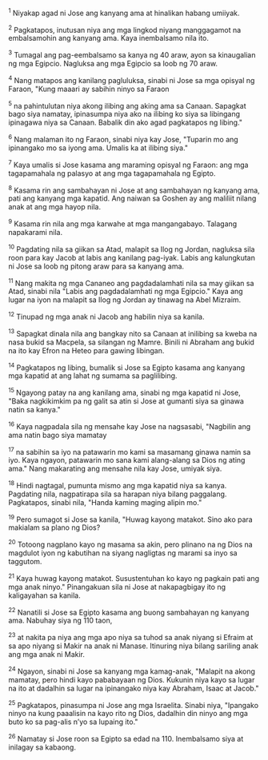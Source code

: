 <sup>1</sup>
Niyakap agad ni Jose ang kanyang ama at hinalikan habang umiiyak. 

<sup>2</sup>
Pagkatapos, inutusan niya ang mga lingkod niyang manggagamot na embalsamohin ang kanyang ama. Kaya inembalsamo nila ito. 

<sup>3</sup>
Tumagal ang pag-eembalsamo sa kanya ng 40 araw, ayon sa kinaugalian ng mga Egipcio. Nagluksa ang mga Egipcio sa loob ng 70 araw. 

<sup>4</sup>
Nang matapos ang kanilang pagluluksa, sinabi ni Jose sa mga opisyal ng Faraon, "Kung maaari ay sabihin ninyo sa Faraon 

<sup>5</sup>
na pahintulutan niya akong ilibing ang aking ama sa Canaan. Sapagkat bago siya namatay, ipinasumpa niya ako na ilibing ko siya sa libingang ipinagawa niya sa Canaan. Babalik din ako agad pagkatapos ng libing." 

<sup>6</sup>
Nang malaman ito ng Faraon, sinabi niya kay Jose, "Tuparin mo ang ipinangako mo sa iyong ama. Umalis ka at ilibing siya." 

<sup>7</sup>
Kaya umalis si Jose kasama ang maraming opisyal ng Faraon: ang mga tagapamahala ng palasyo at ang mga tagapamahala ng Egipto. 

<sup>8</sup>
Kasama rin ang sambahayan ni Jose at ang sambahayan ng kanyang ama, pati ang kanyang mga kapatid. Ang naiwan sa Goshen ay ang maliliit nilang anak at ang mga hayop nila. 

<sup>9</sup>
Kasama rin nila ang mga karwahe at mga mangangabayo. Talagang napakarami nila. 

<sup>10</sup>
Pagdating nila sa giikan sa Atad, malapit sa Ilog ng Jordan, nagluksa sila roon para kay Jacob at labis ang kanilang pag-iyak. Labis ang kalungkutan ni Jose sa loob ng pitong araw para sa kanyang ama. 

<sup>11</sup>
Nang makita ng mga Cananeo ang pagdadalamhati nila sa may giikan sa Atad, sinabi nila "Labis ang pagdadalamhati ng mga Egipcio." Kaya ang lugar na iyon na malapit sa Ilog ng Jordan ay tinawag na Abel Mizraim. 

<sup>12</sup>
Tinupad ng mga anak ni Jacob ang habilin niya sa kanila. 

<sup>13</sup>
Sapagkat dinala nila ang bangkay nito sa Canaan at inilibing sa kweba na nasa bukid sa Macpela, sa silangan ng Mamre. Binili ni Abraham ang bukid na ito kay Efron na Heteo para gawing libingan. 

<sup>14</sup>
Pagkatapos ng libing, bumalik si Jose sa Egipto kasama ang kanyang mga kapatid at ang lahat ng sumama sa paglilibing.

<sup>15</sup>
Ngayong patay na ang kanilang ama, sinabi ng mga kapatid ni Jose, "Baka nagkikimkim pa ng galit sa atin si Jose at gumanti siya sa ginawa natin sa kanya." 

<sup>16</sup>
Kaya nagpadala sila ng mensahe kay Jose na nagsasabi, "Nagbilin ang ama natin bago siya mamatay 

<sup>17</sup>
na sabihin sa iyo na patawarin mo kami sa masamang ginawa namin sa iyo. Kaya ngayon, patawarin mo sana kami alang-alang sa Dios ng ating ama." Nang makarating ang mensahe nila kay Jose, umiyak siya. 

<sup>18</sup>
Hindi nagtagal, pumunta mismo ang mga kapatid niya sa kanya. Pagdating nila, nagpatirapa sila sa harapan niya bilang paggalang. Pagkatapos, sinabi nila, "Handa kaming maging alipin mo." 

<sup>19</sup>
Pero sumagot si Jose sa kanila, "Huwag kayong matakot. Sino ako para makialam sa plano ng Dios? 

<sup>20</sup>
Totoong nagplano kayo ng masama sa akin, pero plinano na ng Dios na magdulot iyon ng kabutihan na siyang nagligtas ng marami sa inyo sa taggutom. 

<sup>21</sup>
Kaya huwag kayong matakot. Susustentuhan ko kayo ng pagkain pati ang mga anak ninyo." Pinangakuan sila ni Jose at nakapagbigay ito ng kaligayahan sa kanila.

<sup>22</sup>
Nanatili si Jose sa Egipto kasama ang buong sambahayan ng kanyang ama. Nabuhay siya ng 110 taon, 

<sup>23</sup>
at nakita pa niya ang mga apo niya sa tuhod sa anak niyang si Efraim at sa apo niyang si Makir na anak ni Manase. Itinuring niya bilang sariling anak ang mga anak ni Makir. 

<sup>24</sup>
Ngayon, sinabi ni Jose sa kanyang mga kamag-anak, "Malapit na akong mamatay, pero hindi kayo pababayaan ng Dios. Kukunin niya kayo sa lugar na ito at dadalhin sa lugar na ipinangako niya kay Abraham, Isaac at Jacob." 

<sup>25</sup>
Pagkatapos, pinasumpa ni Jose ang mga Israelita. Sinabi niya, "Ipangako ninyo na kung paaalisin na kayo rito ng Dios, dadalhin din ninyo ang mga buto ko sa pag-alis nʼyo sa lupaing ito." 

<sup>26</sup>
Namatay si Jose roon sa Egipto sa edad na 110. Inembalsamo siya at inilagay sa kabaong.